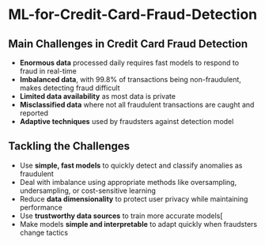# ML-for-Credit-Card-Fraud-Detection

## Main Challenges in Credit Card Fraud Detection

- **Enormous data** processed daily requires fast models to respond to fraud in real-time
- **Imbalanced data**, with 99.8% of transactions being non-fraudulent, makes detecting fraud difficult
- **Limited data availability** as most data is private
- **Misclassified data** where not all fraudulent transactions are caught and reported
- **Adaptive techniques** used by fraudsters against detection model

## Tackling the Challenges

- Use **simple, fast models** to quickly detect and classify anomalies as fraudulent
- Deal with imbalance using appropriate methods like oversampling, undersampling, or cost-sensitive learning
- Reduce **data dimensionality** to protect user privacy while maintaining performance
- Use **trustworthy data sources** to train more accurate models[
- Make models **simple and interpretable** to adapt quickly when fraudsters change tactics
